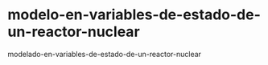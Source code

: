 # modelo-en-variables-de-estado-de-un-reactor-nuclear
modelado-en-variables-de-estado-de-un-reactor-nuclear
